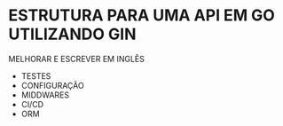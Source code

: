 # ESTRUTURA PARA UMA API EM GO UTILIZANDO GIN

MELHORAR E ESCREVER EM INGLÊS

- TESTES
- CONFIGURAÇÃO
- MIDDWARES
- CI/CD
- ORM
